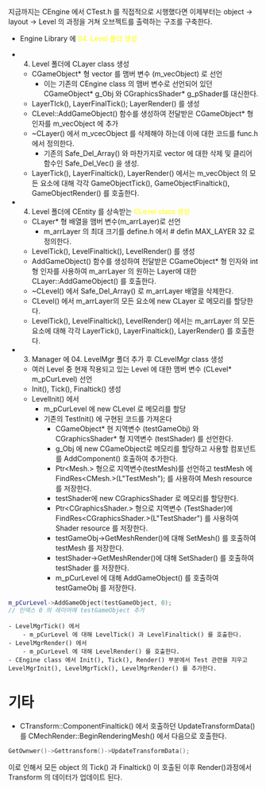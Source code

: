 
지금까지는 CEngine 에서 CTest.h 를 직접적으로 시행했다면 이제부터는 object -> layout -> Level  의 과정을 거쳐 오브젝트를 출력하는 구조를 구축한다.

- Engine Library 에 <span style="color: yellow">04. Level 폴더 생성</span>
- 04. Level 폴더에 CLayer class 생성
	- CGameObject* 형 vector 를 맴버 변수 (m_vecObject) 로 선언
		- 이는 기존의 CEngine class 의 맴버 변수로 선언되어 있던 CGameObject* g_Obj 와 CGraphicsShader* g_pShader를 대신한다. 
	- LayerTIck(), LayerFinalTick(); LayerRender() 를 생성
	- CLevel::AddGameObject() 함수를 생성하여 전달받은 CGameObject* 형 인자를 m_vecObject 에 추가
	- ~CLayer() 에서 m_vcecObject 를 삭제해야 하는데 이에 대한 코드를 func.h 에서 정의한다.
		- 기존의 Safe_Del_Array() 와 마찬가지로 vector 에 대한 삭제 및 클리어 함수인 Safe_Del_Vec() 을 생성.
	- LayerTick(), LayerFinaltick(), LayerRender() 에서는 m_vecObject 의 모든 요소에 대해 각각 GameObjectTick(), GameObjectFinaltick(), GameObjectRender() 를 호출한다.

- 04. Level 폴더에 CEntity 를 상속받는 <span style="color: yellow">CLevel class 생성</span>
	- CLayer* 형 배열을 맴버 변수(m_arrLayer)로 선언
		- m_arrLayer 의 최대 크기를 define.h 에서 # defin MAX_LAYER 32 로 정의한다.
	- LevelTick(), LevelFinaltick(), LevelRender() 를 생성
	- AddGameObject() 함수를 생성하여 전달받은 CGameObject* 형 인자와 int 형 인자를 사용하여 m_arrLayer 의 원하는 Layer에 대한 CLayer::AddGameObject() 를 호출한다.
	- ~CLevel() 에서 Safe_Del_Array() 로 m_arrLayer 배열을 삭제한다.
	- CLevel() 에서 m_arrLayer의 모든 요소에 new CLayer 로 메모리를 할당한다.
	- LevelTick(), LevelFinaltick(), LevelRender() 에서는 m_arrLayer 의 모든 요소에 대해 각각 LayerTick(), LayerFinaltick(), LayerRender() 를 호출한다.

- 03. Manager 에 04. LevelMgr 폴더 추가 후 CLevelMgr class 생성
	- 여러 Level 중 현재 작용되고 있는 Level 에 대한 맴버 변수 (CLevel* m_pCurLevel) 선언
	- Init(), Tick(), Finaltick() 생성
	- LevelInit() 에서 
		- m_pCurLevel 에 new CLevel 로 메모리를 할당
		- 기존의 TestInit() 에 구현된 코드를 가져온다
			- CGameObject* 현 지역변수 (testGameObj) 와 CGraphicsShader* 형 지역변수 (testShader) 를 선언한다.
			- g_Obj 에 new CGameObject로 메모리를 할당하고 사용할 컴포넌트를 AddComponent() 호출하여 추가한다.
			- Ptr<Mesh.> 형으로 지역변수(testMesh)를 선언하고 testMesh 에 FindRes<CMesh.>(L"TestMesh"); 를 사용하여 Mesh resource  를 저장한다.
			- testShader에 new CGraphicsShader 로 메모리를 할당한다.
			- Ptr<CGraphicsShader.> 형으로 지역변수 (TestShader)에 FindRes<CGraphicsShader.>(L"TestShader") 를 사용하여 Shader resource 를 저장한다.
			- testGameObj->GetMeshRender()에 대해 SetMesh() 를 호출하여 testMesh 를 저장한다.
			- testShader->GetMeshRender()에 대해 SetShader() 를 호출하여 testShader 를 저장한다.
			- m_pCurLevel 에 대해 AddGameObject() 를 호출하여 testGameObj 를 저장한다.

```c++
m_pCurLevel->AddGameObject(testGameObject, 0);
// 인덱스 0 의 레이어에 testGameObject 추가
```

	- LevelMgrTick() 에서
		- m_pCurLevel 에 대해 LevelTick() 과 LevelFinaltick() 를 호출한다.
	- LevelMgrRender() 에서
		- m_pCurLevel 에 대해 LevelRender() 를 호출한다.
	- CEngine class 에서 Init(), Tick(), Render() 부분에서 Test 관련을 지우고 LevelMgrInit(), LevelMgrTick(), LevelMgrRender() 를 추가한다.

# 기타

- CTransform::ComponentFinaltick() 에서 호출하던 UpdateTransformData()를 CMechRender::BeginRenderingMesh() 에서 다음으로 호출한다.
```c++
GetOwnwer()->Gettransform()->UpdateTransformData();
```
이로 인해서 모든 object 의 Tick() 과 Finaltick() 이 호출된 이후 Render()과정에서 Transform 의 데이터가 업데이트 된다.